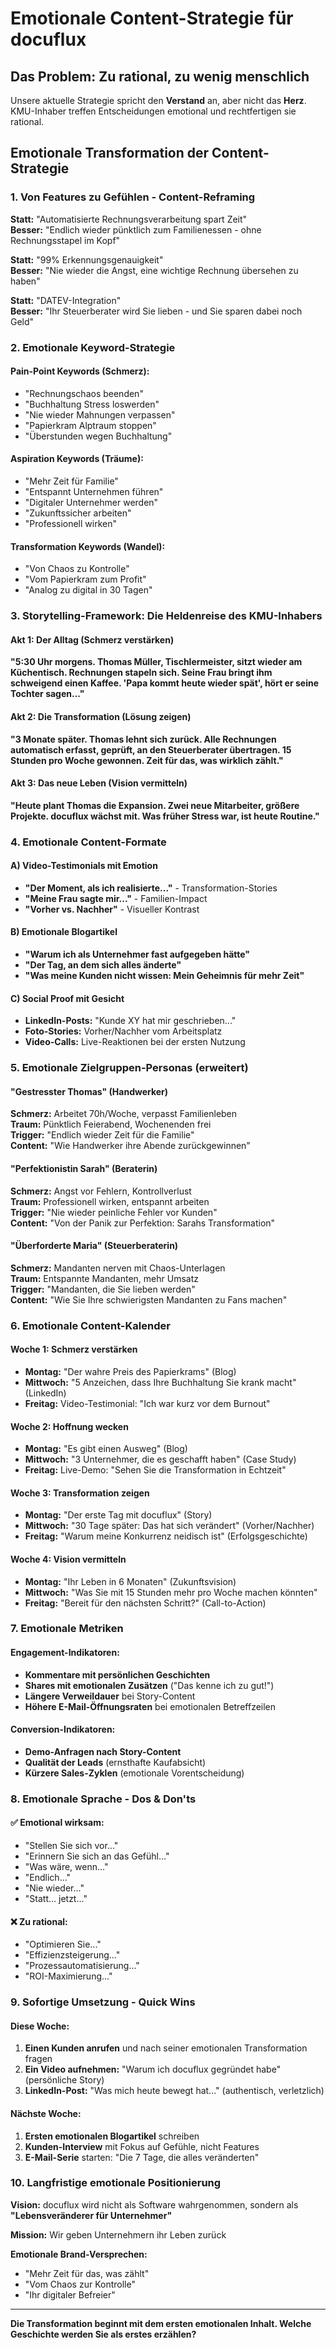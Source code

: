 # Emotionale Content-Strategie für docuflux

## Das Problem: Zu rational, zu wenig menschlich

Unsere aktuelle Strategie spricht den **Verstand** an, aber nicht das **Herz**. KMU-Inhaber treffen Entscheidungen emotional und rechtfertigen sie rational.

## Emotionale Transformation der Content-Strategie

### 1. Von Features zu Gefühlen - Content-Reframing

**Statt:** "Automatisierte Rechnungsverarbeitung spart Zeit"  
**Besser:** "Endlich wieder pünktlich zum Familienessen - ohne Rechnungsstapel im Kopf"

**Statt:** "99% Erkennungsgenauigkeit"  
**Besser:** "Nie wieder die Angst, eine wichtige Rechnung übersehen zu haben"

**Statt:** "DATEV-Integration"  
**Besser:** "Ihr Steuerberater wird Sie lieben - und Sie sparen dabei noch Geld"

### 2. Emotionale Keyword-Strategie

#### Pain-Point Keywords (Schmerz):
- "Rechnungschaos beenden"
- "Buchhaltung Stress loswerden"
- "Nie wieder Mahnungen verpassen"
- "Papierkram Alptraum stoppen"
- "Überstunden wegen Buchhaltung"

#### Aspiration Keywords (Träume):
- "Mehr Zeit für Familie"
- "Entspannt Unternehmen führen"
- "Digitaler Unternehmer werden"
- "Zukunftssicher arbeiten"
- "Professionell wirken"

#### Transformation Keywords (Wandel):
- "Von Chaos zu Kontrolle"
- "Vom Papierkram zum Profit"
- "Analog zu digital in 30 Tagen"

### 3. Storytelling-Framework: Die Heldenreise des KMU-Inhabers

#### Akt 1: Der Alltag (Schmerz verstärken)
**"5:30 Uhr morgens. Thomas Müller, Tischlermeister, sitzt wieder am Küchentisch. Rechnungen stapeln sich. Seine Frau bringt ihm schweigend einen Kaffee. 'Papa kommt heute wieder spät', hört er seine Tochter sagen..."**

#### Akt 2: Die Transformation (Lösung zeigen)
**"3 Monate später. Thomas lehnt sich zurück. Alle Rechnungen automatisch erfasst, geprüft, an den Steuerberater übertragen. 15 Stunden pro Woche gewonnen. Zeit für das, was wirklich zählt."**

#### Akt 3: Das neue Leben (Vision vermitteln)
**"Heute plant Thomas die Expansion. Zwei neue Mitarbeiter, größere Projekte. docuflux wächst mit. Was früher Stress war, ist heute Routine."**

### 4. Emotionale Content-Formate

#### A) Video-Testimonials mit Emotion
- **"Der Moment, als ich realisierte..."** - Transformation-Stories
- **"Meine Frau sagte mir..."** - Familien-Impact
- **"Vorher vs. Nachher"** - Visueller Kontrast

#### B) Emotionale Blogartikel
- **"Warum ich als Unternehmer fast aufgegeben hätte"**
- **"Der Tag, an dem sich alles änderte"**
- **"Was meine Kunden nicht wissen: Mein Geheimnis für mehr Zeit"**

#### C) Social Proof mit Gesicht
- **LinkedIn-Posts:** "Kunde XY hat mir geschrieben..."
- **Foto-Stories:** Vorher/Nachher vom Arbeitsplatz
- **Video-Calls:** Live-Reaktionen bei der ersten Nutzung

### 5. Emotionale Zielgruppen-Personas (erweitert)

#### "Gestresster Thomas" (Handwerker)
**Schmerz:** Arbeitet 70h/Woche, verpasst Familienleben  
**Traum:** Pünktlich Feierabend, Wochenenden frei  
**Trigger:** "Endlich wieder Zeit für die Familie"  
**Content:** "Wie Handwerker ihre Abende zurückgewinnen"

#### "Perfektionistin Sarah" (Beraterin)
**Schmerz:** Angst vor Fehlern, Kontrollverlust  
**Traum:** Professionell wirken, entspannt arbeiten  
**Trigger:** "Nie wieder peinliche Fehler vor Kunden"  
**Content:** "Von der Panik zur Perfektion: Sarahs Transformation"

#### "Überforderte Maria" (Steuerberaterin)
**Schmerz:** Mandanten nerven mit Chaos-Unterlagen  
**Traum:** Entspannte Mandanten, mehr Umsatz  
**Trigger:** "Mandanten, die Sie lieben werden"  
**Content:** "Wie Sie Ihre schwierigsten Mandanten zu Fans machen"

### 6. Emotionale Content-Kalender

#### Woche 1: Schmerz verstärken
- **Montag:** "Der wahre Preis des Papierkrams" (Blog)
- **Mittwoch:** "5 Anzeichen, dass Ihre Buchhaltung Sie krank macht" (LinkedIn)
- **Freitag:** Video-Testimonial: "Ich war kurz vor dem Burnout"

#### Woche 2: Hoffnung wecken
- **Montag:** "Es gibt einen Ausweg" (Blog)
- **Mittwoch:** "3 Unternehmer, die es geschafft haben" (Case Study)
- **Freitag:** Live-Demo: "Sehen Sie die Transformation in Echtzeit"

#### Woche 3: Transformation zeigen
- **Montag:** "Der erste Tag mit docuflux" (Story)
- **Mittwoch:** "30 Tage später: Das hat sich verändert" (Vorher/Nachher)
- **Freitag:** "Warum meine Konkurrenz neidisch ist" (Erfolgsgeschichte)

#### Woche 4: Vision vermitteln
- **Montag:** "Ihr Leben in 6 Monaten" (Zukunftsvision)
- **Mittwoch:** "Was Sie mit 15 Stunden mehr pro Woche machen könnten"
- **Freitag:** "Bereit für den nächsten Schritt?" (Call-to-Action)

### 7. Emotionale Metriken

#### Engagement-Indikatoren:
- **Kommentare mit persönlichen Geschichten**
- **Shares mit emotionalen Zusätzen** ("Das kenne ich zu gut!")
- **Längere Verweildauer** bei Story-Content
- **Höhere E-Mail-Öffnungsraten** bei emotionalen Betreffzeilen

#### Conversion-Indikatoren:
- **Demo-Anfragen nach Story-Content**
- **Qualität der Leads** (ernsthafte Kaufabsicht)
- **Kürzere Sales-Zyklen** (emotionale Vorentscheidung)

### 8. Emotionale Sprache - Dos & Don'ts

#### ✅ Emotional wirksam:
- "Stellen Sie sich vor..."
- "Erinnern Sie sich an das Gefühl..."
- "Was wäre, wenn..."
- "Endlich..."
- "Nie wieder..."
- "Statt... jetzt..."

#### ❌ Zu rational:
- "Optimieren Sie..."
- "Effizienzsteigerung..."
- "Prozessautomatisierung..."
- "ROI-Maximierung..."

### 9. Sofortige Umsetzung - Quick Wins

#### Diese Woche:
1. **Einen Kunden anrufen** und nach seiner emotionalen Transformation fragen
2. **Ein Video aufnehmen:** "Warum ich docuflux gegründet habe" (persönliche Story)
3. **LinkedIn-Post:** "Was mich heute bewegt hat..." (authentisch, verletzlich)

#### Nächste Woche:
1. **Ersten emotionalen Blogartikel** schreiben
2. **Kunden-Interview** mit Fokus auf Gefühle, nicht Features
3. **E-Mail-Serie** starten: "Die 7 Tage, die alles veränderten"

### 10. Langfristige emotionale Positionierung

**Vision:** docuflux wird nicht als Software wahrgenommen, sondern als **"Lebensveränderer für Unternehmer"**

**Mission:** Wir geben Unternehmern ihr Leben zurück

**Emotionale Brand-Versprechen:**
- "Mehr Zeit für das, was zählt"
- "Vom Chaos zur Kontrolle"
- "Ihr digitaler Befreier"

---

**Die Transformation beginnt mit dem ersten emotionalen Inhalt. Welche Geschichte werden Sie als erstes erzählen?**
